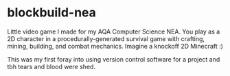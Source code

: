 # blockbuild-nea
 
Little video game I made for my AQA Computer Science NEA. You play as a 2D character in a procedurally-generated survival game with crafting, mining, building, and combat mechanics. Imagine a knockoff 2D Minecraft :)

This was my first foray into using version control software for a project and tbh tears and blood were shed.
